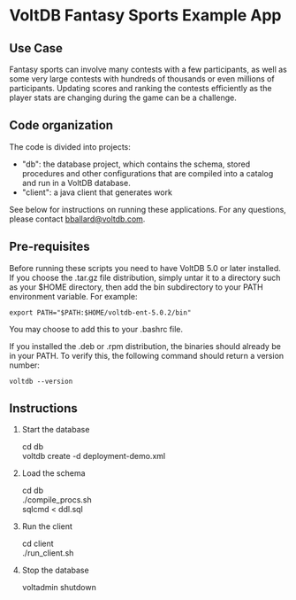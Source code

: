 # VoltDB Fantasy Sports Example App

Use Case
--------

Fantasy sports can involve many contests with a few participants, as well as some very large contests with hundreds of thousands or even millions of participants.  Updating scores and ranking the contests efficiently as the player stats are changing during the game can be a challenge.  





Code organization
-----------------
The code is divided into projects:

- "db": the database project, which contains the schema, stored procedures and other configurations that are compiled into a catalog and run in a VoltDB database.  
- "client": a java client that generates work

See below for instructions on running these applications.  For any questions, 
please contact bballard@voltdb.com.

Pre-requisites
--------------

Before running these scripts you need to have VoltDB 5.0 or later installed.  If you choose the .tar.gz file distribution, simply untar it to a directory such as your $HOME directory, then add the bin subdirectory to your PATH environment variable.  For example:

    export PATH="$PATH:$HOME/voltdb-ent-5.0.2/bin"

You may choose to add this to your .bashrc file.

If you installed the .deb or .rpm distribution, the binaries should already be in your PATH.  To verify this, the following command should return a version number:

    voltdb --version

Instructions
------------

1. Start the database 

    cd db  
    voltdb create -d deployment-demo.xml  

2. Load the schema

    cd db  
    ./compile_procs.sh  
    sqlcmd < ddl.sql  

3. Run the client

    cd client  
    ./run_client.sh  

    
4. Stop the database

    voltadmin shutdown  
   


 